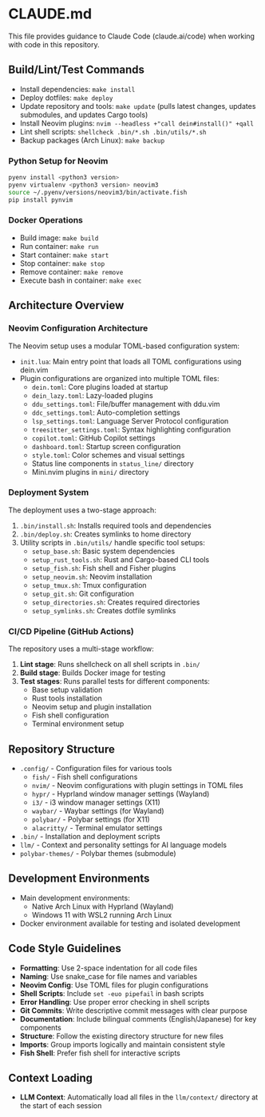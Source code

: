 # CLAUDE.md

This file provides guidance to Claude Code (claude.ai/code) when working with code in this repository.


## Build/Lint/Test Commands
- Install dependencies: `make install`
- Deploy dotfiles: `make deploy`
- Update repository and tools: `make update` (pulls latest changes, updates submodules, and updates Cargo tools)
- Install Neovim plugins: `nvim --headless +"call dein#install()" +qall`
- Lint shell scripts: `shellcheck .bin/*.sh .bin/utils/*.sh`
- Backup packages (Arch Linux): `make backup`

### Python Setup for Neovim
```bash
pyenv install <python3 version>
pyenv virtualenv <python3 version> neovim3
source ~/.pyenv/versions/neovim3/bin/activate.fish
pip install pynvim
```

### Docker Operations
- Build image: `make build`
- Run container: `make run`
- Start container: `make start`
- Stop container: `make stop`
- Remove container: `make remove`
- Execute bash in container: `make exec`

## Architecture Overview

### Neovim Configuration Architecture
The Neovim setup uses a modular TOML-based configuration system:
- `init.lua`: Main entry point that loads all TOML configurations using dein.vim
- Plugin configurations are organized into multiple TOML files:
  - `dein.toml`: Core plugins loaded at startup
  - `dein_lazy.toml`: Lazy-loaded plugins
  - `ddu_settings.toml`: File/buffer management with ddu.vim
  - `ddc_settings.toml`: Auto-completion settings
  - `lsp_settings.toml`: Language Server Protocol configuration
  - `treesitter_settings.toml`: Syntax highlighting configuration
  - `copilot.toml`: GitHub Copilot settings
  - `dashboard.toml`: Startup screen configuration
  - `style.toml`: Color schemes and visual settings
  - Status line components in `status_line/` directory
  - Mini.nvim plugins in `mini/` directory

### Deployment System
The deployment uses a two-stage approach:
1. `.bin/install.sh`: Installs required tools and dependencies
2. `.bin/deploy.sh`: Creates symlinks to home directory
3. Utility scripts in `.bin/utils/` handle specific tool setups:
   - `setup_base.sh`: Basic system dependencies
   - `setup_rust_tools.sh`: Rust and Cargo-based CLI tools
   - `setup_fish.sh`: Fish shell and Fisher plugins
   - `setup_neovim.sh`: Neovim installation
   - `setup_tmux.sh`: Tmux configuration
   - `setup_git.sh`: Git configuration
   - `setup_directories.sh`: Creates required directories
   - `setup_symlinks.sh`: Creates dotfile symlinks

### CI/CD Pipeline (GitHub Actions)
The repository uses a multi-stage workflow:
1. **Lint stage**: Runs shellcheck on all shell scripts in `.bin/`
2. **Build stage**: Builds Docker image for testing
3. **Test stages**: Runs parallel tests for different components:
   - Base setup validation
   - Rust tools installation
   - Neovim setup and plugin installation
   - Fish shell configuration
   - Terminal environment setup

## Repository Structure
- `.config/` - Configuration files for various tools
  - `fish/` - Fish shell configurations 
  - `nvim/` - Neovim configurations with plugin settings in TOML files
  - `hypr/` - Hyprland window manager settings (Wayland)
  - `i3/` - i3 window manager settings (X11)
  - `waybar/` - Waybar settings (for Wayland)
  - `polybar/` - Polybar settings (for X11)
  - `alacritty/` - Terminal emulator settings
- `.bin/` - Installation and deployment scripts
- `llm/` - Context and personality settings for AI language models
- `polybar-themes/` - Polybar themes (submodule)

## Development Environments
- Main development environments:
  - Native Arch Linux with Hyprland (Wayland)
  - Windows 11 with WSL2 running Arch Linux
- Docker environment available for testing and isolated development

## Code Style Guidelines
- **Formatting**: Use 2-space indentation for all code files
- **Naming**: Use snake_case for file names and variables
- **Neovim Config**: Use TOML files for plugin configurations
- **Shell Scripts**: Include `set -euo pipefail` in bash scripts
- **Error Handling**: Use proper error checking in shell scripts
- **Git Commits**: Write descriptive commit messages with clear purpose
- **Documentation**: Include bilingual comments (English/Japanese) for key components
- **Structure**: Follow the existing directory structure for new files
- **Imports**: Group imports logically and maintain consistent style
- **Fish Shell**: Prefer fish shell for interactive scripts

## Context Loading
- **LLM Context**: Automatically load all files in the `llm/context/` directory at the start of each session